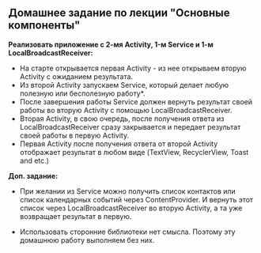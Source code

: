## Домашнее задание по лекции "Основные компоненты"

**Реализовать приложение с 2-мя Activity, 1-м Service и 1-м LocalBroadcastReceiver:**

- На старте открывается первая Activity - из нее открываем вторую Activity с ожиданием результата.
- Из второй Activity запускаем Service, который делает любую полезную или бесполезную работу*.
- После завершения работы Service должен вернуть результат своей работы во вторую Activity с помощью LocalBroadcastReceiver.
- Вторая Activity, в свою очередь, после получения ответа из LocalBroadcastReceiver сразу закрывается и передает результат своей работы в первую Activity.
- Первая Activity после получения ответа от второй Activity отображает результат в любом виде (TextView, RecyclerView, Toast and etc.)

**Доп. задание:**

- При желании из Service можно получить список контактов или список календарных событий через ContentProvider. И вернуть этот список через LocalBroadcastReceiver во вторую Activity, а та уже возвращает результат в первую.

- Использовать сторонние библиотеки нет смысла. Поэтому эту домашнюю работу выполняем без них.
